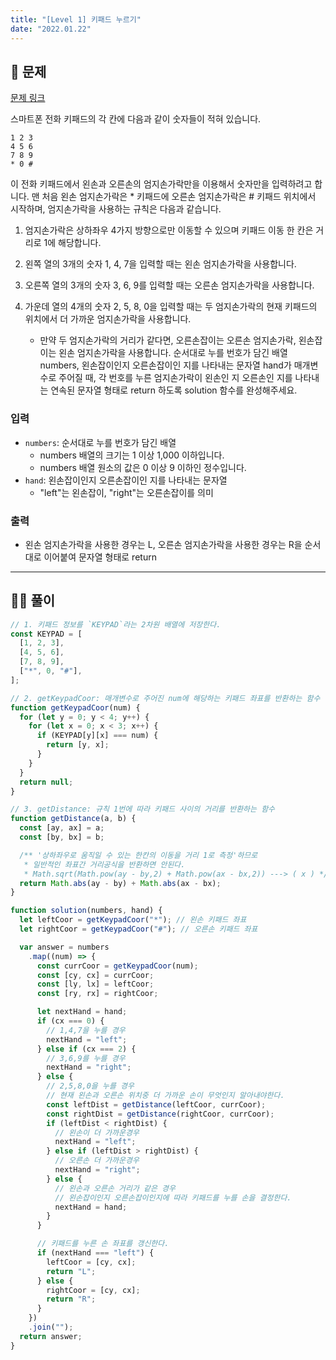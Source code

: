 ```yaml
---
title: "[Level 1] 키패드 누르기"
date: "2022.01.22"
---
```


## 📝 문제

[문제 링크](https://programmers.co.kr/learn/courses/30/lessons/67256)

스마트폰 전화 키패드의 각 칸에 다음과 같이 숫자들이 적혀 있습니다.

```
1 2 3
4 5 6
7 8 9
* 0 #
```

이 전화 키패드에서 왼손과 오른손의 엄지손가락만을 이용해서 숫자만을 입력하려고 합니다.
맨 처음 왼손 엄지손가락은 \* 키패드에 오른손 엄지손가락은 # 키패드 위치에서 시작하며, 엄지손가락을 사용하는 규칙은 다음과 같습니다.

1.  엄지손가락은 상하좌우 4가지 방향으로만 이동할 수 있으며 키패드 이동 한 칸은 거리로 1에 해당합니다.
2.  왼쪽 열의 3개의 숫자 1, 4, 7을 입력할 때는 왼손 엄지손가락을 사용합니다.
3.  오른쪽 열의 3개의 숫자 3, 6, 9를 입력할 때는 오른손 엄지손가락을 사용합니다.
4.  가운데 열의 4개의 숫자 2, 5, 8, 0을 입력할 때는 두 엄지손가락의 현재 키패드의 위치에서 더 가까운 엄지손가락을 사용합니다.

    - 만약 두 엄지손가락의 거리가 같다면, 오른손잡이는 오른손 엄지손가락, 왼손잡이는 왼손 엄지손가락을 사용합니다.
      순서대로 누를 번호가 담긴 배열 numbers, 왼손잡이인지 오른손잡이인 지를 나타내는 문자열 hand가 매개변수로 주어질 때, 각 번호를 누른 엄지손가락이 왼손인 지 오른손인 지를 나타내는 연속된 문자열 형태로 return 하도록 solution 함수를 완성해주세요.

### 입력

- `numbers`: 순서대로 누를 번호가 담긴 배열
  - numbers 배열의 크기는 1 이상 1,000 이하입니다.
  - numbers 배열 원소의 값은 0 이상 9 이하인 정수입니다.
- `hand`: 왼손잡이인지 오른손잡이인 지를 나타내는 문자열
  - "left"는 왼손잡이, "right"는 오른손잡이를 의미

### 출력

- 왼손 엄지손가락을 사용한 경우는 L, 오른손 엄지손가락을 사용한 경우는 R을 순서대로 이어붙여 문자열 형태로 return

---

## 👩‍💻 풀이

```js
// 1. 키패드 정보를 `KEYPAD`라는 2차원 배열에 저장한다.
const KEYPAD = [
  [1, 2, 3],
  [4, 5, 6],
  [7, 8, 9],
  ["*", 0, "#"],
];

// 2. getKeypadCoor: 매개변수로 주어진 num에 해당하는 키패드 좌표를 반환하는 함수
function getKeypadCoor(num) {
  for (let y = 0; y < 4; y++) {
    for (let x = 0; x < 3; x++) {
      if (KEYPAD[y][x] === num) {
        return [y, x];
      }
    }
  }
  return null;
}

// 3. getDistance: 규칙 1번에 따라 키패드 사이의 거리를 반환하는 함수
function getDistance(a, b) {
  const [ay, ax] = a;
  const [by, bx] = b;

  /** '상하좌우로 움직일 수 있는 한칸의 이동을 거리 1로 측정'하므로
   * 일반적인 좌표간 거리공식을 반환하면 안된다.
   * Math.sqrt(Math.pow(ay - by,2) + Math.pow(ax - bx,2)) ---> ( x ) */
  return Math.abs(ay - by) + Math.abs(ax - bx);
}

function solution(numbers, hand) {
  let leftCoor = getKeypadCoor("*"); // 왼손 키패드 좌표
  let rightCoor = getKeypadCoor("#"); // 오른손 키패드 좌표

  var answer = numbers
    .map((num) => {
      const currCoor = getKeypadCoor(num);
      const [cy, cx] = currCoor;
      const [ly, lx] = leftCoor;
      const [ry, rx] = rightCoor;

      let nextHand = hand;
      if (cx === 0) {
        // 1,4,7을 누를 경우
        nextHand = "left";
      } else if (cx === 2) {
        // 3,6,9를 누를 경우
        nextHand = "right";
      } else {
        // 2,5,8,0을 누를 경우
        // 현재 왼손과 오른손 위치중 더 가까운 손이 무엇인지 알아내야한다.
        const leftDist = getDistance(leftCoor, currCoor);
        const rightDist = getDistance(rightCoor, currCoor);
        if (leftDist < rightDist) {
          // 왼손이 더 가까운경우
          nextHand = "left";
        } else if (leftDist > rightDist) {
          // 오른손 더 가까운경우
          nextHand = "right";
        } else {
          // 왼손과 오른손 거리가 같은 경우
          // 왼손잡이인지 오른손잡이인지에 따라 키패드를 누를 손을 결정한다.
          nextHand = hand;
        }
      }

      // 키패드를 누른 손 좌표를 갱신한다.
      if (nextHand === "left") {
        leftCoor = [cy, cx];
        return "L";
      } else {
        rightCoor = [cy, cx];
        return "R";
      }
    })
    .join("");
  return answer;
}
```
